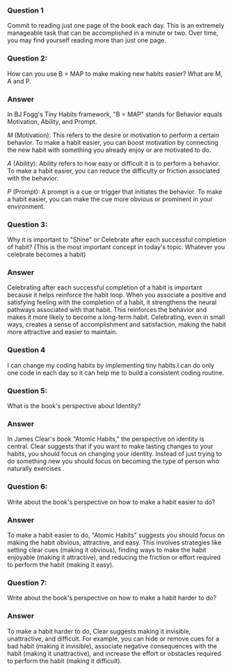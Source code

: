 ### Question 1
Commit to reading just one page of the book each day. This is an extremely manageable task that can be accomplished in a minute or two. 
Over time, you may find yourself reading more than just one page.
### Question 2: 
How can you use B = MAP to make making new habits easier? What are M, A and P.

### Answer
In BJ Fogg's Tiny Habits framework, "B = MAP" stands for Behavior equals Motivation, Ability, and Prompt.

*M* (Motivation): This refers to the desire or motivation to perform a certain behavior. To make a habit easier, you can boost motivation 
by connecting the new habit with something you already enjoy or are motivated to do.

*A* (Ability): Ability refers to how easy or difficult it is to perform a behavior. To make a habit easier, you can reduce 
the difficulty or friction associated with the behavior.

*P* (Prompt): A prompt is a cue or trigger that initiates the behavior. To make a habit easier, you can make the cue more obvious 
or prominent in your environment.

### Question 3: 
Why it is important to "Shine" or Celebrate after each successful completion of habit? (This is the most important concept in today's topic. Whatever you celebrate becomes a habit)

### Answer 
 Celebrating after each successful completion of a habit is important because it helps reinforce the habit loop. When you associate a 
 positive and satisfying feeling with the completion of a habit, it strengthens the neural pathways associated with that habit. 
 This reinforces the behavior and makes it more likely to become a long-term habit. Celebrating, even in small ways, creates a sense of
  accomplishment and satisfaction, making the habit more attractive and easier to maintain.
  
### Question 4
I can change my coding habits by implementing tiny habits.I can do only one code in each day so it can help me to build a consistent coding routine.
### Question 5: 
What is the book's perspective about Identity?

### Answer 
In James Clear's book "Atomic Habits," the perspective on identity is central. Clear suggests that if you want to make lasting 
changes to your habits, you should focus on changing your identity. Instead of just trying to do something new 
you should focus on becoming the type of person who naturally exercises .

### Question 6: 
Write about the book's perspective on how to make a habit easier to do?
### Answer 
To make a habit easier to do, "Atomic Habits" suggests you should focus on making the habit obvious, attractive, and easy. 
 This involves strategies like setting clear cues (making it obvious), finding ways to make the habit enjoyable (making it attractive), 
 and reducing the friction or effort required to perform the habit (making it easy).

### Question 7: 
Write about the book's perspective on how to make a habit harder to do?
### Answer 
To make a habit harder to do, Clear suggests making it invisible, unattractive, and difficult. For example, 
you can hide or remove cues for a bad habit (making it invisible), associate negative consequences with the habit (making it unattractive), 
and increase the effort or obstacles required to perform the habit (making it difficult).

